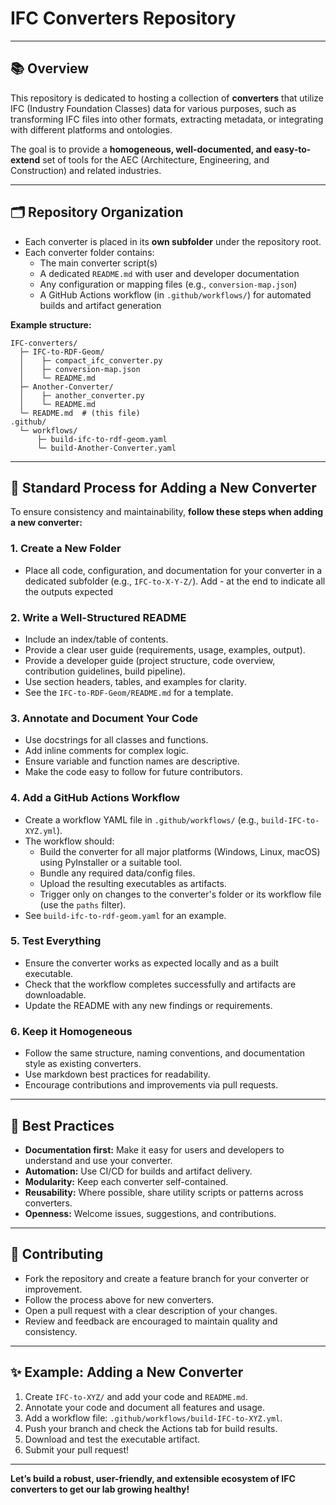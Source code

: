 # IFC Converters Repository

---

## 📚 Overview

This repository is dedicated to hosting a collection of **converters** that utilize IFC (Industry Foundation Classes) data for various purposes, such as transforming IFC files into other formats, extracting metadata, or integrating with different platforms and ontologies.

The goal is to provide a **homogeneous, well-documented, and easy-to-extend** set of tools for the AEC (Architecture, Engineering, and Construction) and related industries.

---

## 🗂️ Repository Organization

- Each converter is placed in its **own subfolder** under the repository root.
- Each converter folder contains:
  - The main converter script(s)
  - A dedicated `README.md` with user and developer documentation
  - Any configuration or mapping files (e.g., `conversion-map.json`)
  - A GitHub Actions workflow (in `.github/workflows/`) for automated builds and artifact generation

**Example structure:**
```
IFC-converters/
  ├─ IFC-to-RDF-Geom/
  │    ├─ compact_ifc_converter.py
  │    ├─ conversion-map.json
  │    └─ README.md
  ├─ Another-Converter/
  │    ├─ another_converter.py
  │    └─ README.md
  └─ README.md  # (this file)
.github/
  └─ workflows/
      ├─ build-ifc-to-rdf-geom.yaml
      └─ build-Another-Converter.yaml
```

---

## 🚦 Standard Process for Adding a New Converter

To ensure consistency and maintainability, **follow these steps when adding a new converter:**

### 1. Create a New Folder
- Place all code, configuration, and documentation for your converter in a dedicated subfolder (e.g., `IFC-to-X-Y-Z/`). Add - at the end to indicate all the outputs expected

### 2. Write a Well-Structured README
- Include an index/table of contents.
- Provide a clear user guide (requirements, usage, examples, output).
- Provide a developer guide (project structure, code overview, contribution guidelines, build pipeline).
- Use section headers, tables, and examples for clarity.
- See the `IFC-to-RDF-Geom/README.md` for a template.

### 3. Annotate and Document Your Code
- Use docstrings for all classes and functions.
- Add inline comments for complex logic.
- Ensure variable and function names are descriptive.
- Make the code easy to follow for future contributors.

### 4. Add a GitHub Actions Workflow
- Create a workflow YAML file in `.github/workflows/` (e.g., `build-IFC-to-XYZ.yml`).
- The workflow should:
  - Build the converter for all major platforms (Windows, Linux, macOS) using PyInstaller or a suitable tool.
  - Bundle any required data/config files.
  - Upload the resulting executables as artifacts.
  - Trigger only on changes to the converter's folder or its workflow file (use the `paths` filter).
- See `build-ifc-to-rdf-geom.yaml` for an example.

### 5. Test Everything
- Ensure the converter works as expected locally and as a built executable.
- Check that the workflow completes successfully and artifacts are downloadable.
- Update the README with any new findings or requirements.

### 6. Keep it Homogeneous
- Follow the same structure, naming conventions, and documentation style as existing converters.
- Use markdown best practices for readability.
- Encourage contributions and improvements via pull requests.

---

## 📝 Best Practices
- **Documentation first:** Make it easy for users and developers to understand and use your converter.
- **Automation:** Use CI/CD for builds and artifact delivery.
- **Modularity:** Keep each converter self-contained.
- **Reusability:** Where possible, share utility scripts or patterns across converters.
- **Openness:** Welcome issues, suggestions, and contributions.

---

## 🤝 Contributing
- Fork the repository and create a feature branch for your converter or improvement.
- Follow the process above for new converters.
- Open a pull request with a clear description of your changes.
- Review and feedback are encouraged to maintain quality and consistency.

---

## ✨ Example: Adding a New Converter
1. Create `IFC-to-XYZ/` and add your code and `README.md`.
2. Annotate your code and document all features and usage.
3. Add a workflow file: `.github/workflows/build-IFC-to-XYZ.yml`.
4. Push your branch and check the Actions tab for build results.
5. Download and test the executable artifact.
6. Submit your pull request!

---

**Let’s build a robust, user-friendly, and extensible ecosystem of IFC converters to get our lab growing healthy!** 